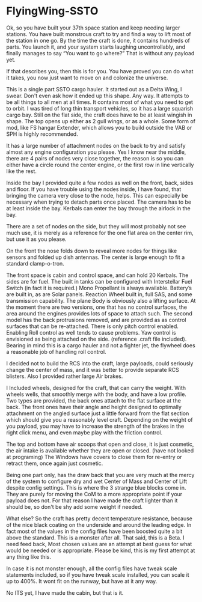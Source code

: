 # FlyingWing-SSTO
Ok, so you have built your 37th space station and keep needing larger stations. You have built monstrous craft to try and find a way to lift most of the station in one go. By the time the craft is done, it contains hundreds of parts. You launch it, and your system starts laughing uncontrollably,  and finally manages to say “You want to go where?” That is without any payload yet.

If that describes you, then this is for you. You have proved you can do what it takes, you now just want to move on and colonize the universe.

This is a single part SSTO cargo hauler. It started out as a Delta Wing, I swear. Don't even ask how it ended up this shape. Any way. It attempts to be all things to all men at all times. It contains most of what you need to get to orbit. I was tired of long thin transport vehicles, so it has a large squarish cargo bay. Still on the flat side, the craft does have to be at least wingish in shape. The top opens up either as 2 gull wings, or as a whole. Some form of mod, like FS hangar Extender, which allows you to build outside the VAB or SPH is highly recommended.

 It has a large number of attachment nodes on the back to try and satisfy almost any engine configuration you please. Yes I know near the middle, there are 4 pairs of nodes very close together, the reason is so you can either have a circle round the center engine, or the first row in line vertically like the rest.

Inside the bay I provided quite a few nodes as well on the front, back, sides and floor. If you have trouble using the nodes inside, I have found, that bringing the camera very close to the node, helps. This can especially be necessary when trying to detach parts once placed. The camera has to be at least inside the bay. Kerbals can enter the bay through the airlock in the bay.

There are a set of nodes on the side, but they will most probably not see much use, it is merely as a reference for the one flat area on the center rim, but use it as you please. 

On the front the nose folds down to reveal more nodes for things like sensors and folded up dish antennas. The center is large enough to fit a standard clamp-o-tron. 

The front space is cabin and control space, and can hold 20 Kerbals. The sides are for fuel. The built in tanks can be configured with Interstellar Fuel Switch (in fact it is required.) Mono Propellant is always available. Battery’s are built in, as are Solar panels. Reaction Wheel built in, full SAS, and some transmission capability. The plane Body is obviously also a lifting surface. At the moment there are two versions, one that has no control surfaces, the area around the engines provides lots of space to attach such. The second model has the back protrusions removed,  and are provided as as control surfaces that can be re-attached. There is only pitch control enabled. Enabling Roll control as well tends to cause problems. Yaw control is envisioned as being attached on the side. (reference .craft file included). Bearing in mind this is a cargo hauler and not a fighter jet, the flywheel does a reasonable job of handling roll control.

I decided not to build the RCS into the craft, large payloads, could seriously change the center of mass, and it was better to provide separate RCS blisters. Also I provided rather large Air brakes.

I Included wheels, designed for the craft, that can carry the weight. With wheels wells, that smoothly merge with the body, and have a low profile. Two types are provided, the back ones attach to the flat surface at the back. The front ones have their angle and height designed to optimally  attachment on the angled surface just a little  forward from  the flat section which should give you a reasonably level craft.  Depending on the weight of you payload, you may have to increase the strength of the brakes in the right click menu, and even maybe play with the friction control. 

The top and bottom have air scoops that open and close, it is just cosmetic, the air intake is available whether they are open or closed. (have not looked at programing) The Windows have covers to close them for re-entry or retract them, once again just cosmetic.

Being one part only, has the draw back that you are very much at the mercy of the system to configure dry and wet Center of Mass and Center of Lift despite config settings. This is where the 3 strange blue blocks come in. They are purely for moving the CoM to a more appropriate point if your payload does not. For that reason I have made the craft lighter than it should be, so don't be shy add some weight if needed.

What else? So the craft has pretty decent temperature resistance, because of the nice black coating on the underside and around the leading edge. In fact most of the values in the config files have been boosted quite a bit above the standard.  This is a monster after all. That said, this is a Beta. I need feed back, Most chosen values are an attempt at best guess for what would be needed or is appropriate. Please be kind, this is my first attempt at any thing like this.

In case it is not monster enough, all the config files have tweak scale statements included, so if you have tweak scale installed, you can scale it up to 400%. It wont fit on the runway, but have at it any way.

No ITS yet, I have made the cabin, but that is it.

